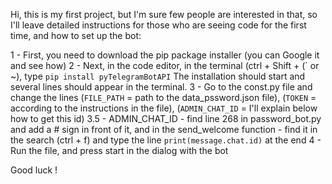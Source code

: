 Hi, this is my first project, but I'm sure few people are interested in that, so I'll leave detailed instructions for those who are seeing code for the first time, and how to set up the bot:

1 - First, you need to download the pip package installer (you can Google it and see how)
2 - Next, in the code editor, in the terminal (ctrl + Shift + (\` or ~), type `pip install pyTelegramBotAPI` 
The installation should start and several lines should appear in the terminal.
3 - Go to the const.py file and change the lines (`FILE_PATH` = path to the data_pssword.json file), (`TOKEN` = according to the instructions in the file), (`ADMIN_CHAT_ID` = I'll explain below how to get this id)
3.5 - ADMIN_CHAT_ID - find line 268 in password_bot.py and add a # sign in front of it, and in the send_welcome function - find it in the search (ctrl + f) and type the line `print(message.chat.id)` at the end
4 - Run the file, and press start in the dialog with the bot

Good luck !
